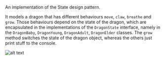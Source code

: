 An implementation of the State design pattern.

It models a dragon that has different behaviours `move`, `claw`, `breathe` and `grow`. Those behaviours depend on the state of the dragon, which are encapsulated in the implementations of the `DragonState` interface, namely in the `DragonBaby`, `DragonYoung`, `DragonAdult`, `DragonElder` classes. The `grow` method switches the state of the dragon object, whereas the others just print stuff to the console.

![alt text](https://github.com/Iepvzaeh/DesignPatterns/blob/master/DP07_state/UML%2007%20State.png)
